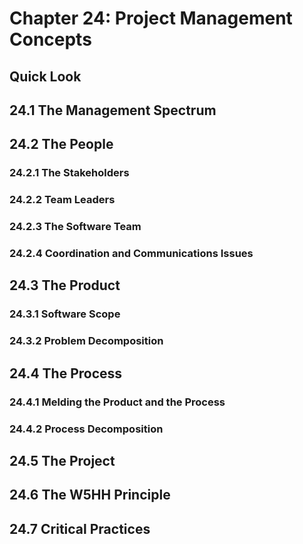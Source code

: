 # Chapter 24: Project Management Concepts
## Quick Look

## 24.1 The Management Spectrum
## 24.2 The People
### 24.2.1 The Stakeholders
### 24.2.2 Team Leaders
### 24.2.3 The Software Team 
### 24.2.4 Coordination and Communications Issues

## 24.3 The Product
### 24.3.1 Software Scope
### 24.3.2 Problem Decomposition

## 24.4 The Process
### 24.4.1 Melding the Product and the Process
### 24.4.2 Process Decomposition

## 24.5 The Project

## 24.6 The W5HH Principle

## 24.7 Critical Practices